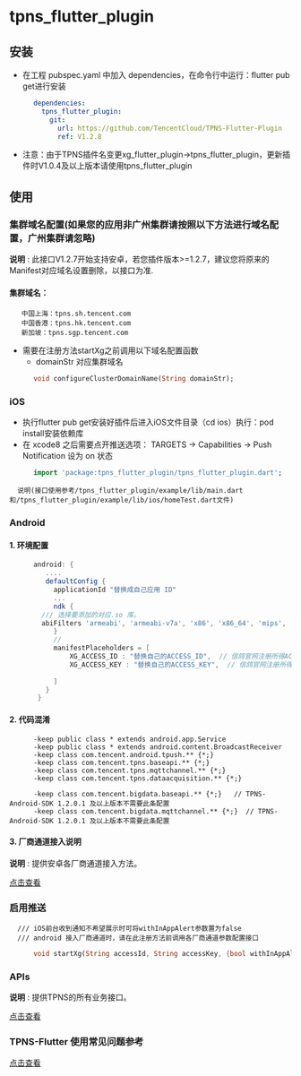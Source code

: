 # tpns_flutter_plugin

## 安装
- 在工程 pubspec.yaml 中加入 dependencies，在命令行中运行：flutter pub get进行安装
```yaml
      dependencies:
        tpns_flutter_plugin:
          git:
            url: https://github.com/TencentCloud/TPNS-Flutter-Plugin
            ref: V1.2.8
```

- 注意：由于TPNS插件名变更xg_flutter_plugin->tpns_flutter_plugin，更新插件时V1.0.4及以上版本请使用tpns_flutter_plugin


## 使用

### 集群域名配置(如果您的应用非广州集群请按照以下方法进行域名配置，广州集群请忽略)
**说明** : 此接口V1.2.7开始支持安卓，若您插件版本>=1.2.7，建议您将原来的Manifest对应域名设置删除，以接口为准.
#### 集群域名：
       中国上海：tpns.sh.tencent.com
       中国香港：tpns.hk.tencent.com
       新加坡：tpns.sgp.tencent.com
- 需要在注册方法startXg之前调用以下域名配置函数
  - domainStr 对应集群域名
```dart
      void configureClusterDomainName(String domainStr);
```

###  iOS

- 执行flutter pub get安装好插件后进入iOS文件目录（cd ios）执行：pod install安装依赖库
- 在 xcode8 之后需要点开推送选项： TARGETS -> Capabilities -> Push Notification 设为 on 状态

```dart
      import 'package:tpns_flutter_plugin/tpns_flutter_plugin.dart';
```

      说明(接口使用参考/tpns_flutter_plugin/example/lib/main.dart和/tpns_flutter_plugin/example/lib/ios/homeTest.dart文件)




###   Android
#### 1. 环境配置
```groovy
      android: {
         ....
         defaultConfig {
           applicationId "替换成自己应用 ID"
           ...
           ndk {
        /// 选择要添加的对应.so 库。
        abiFilters 'armeabi', 'armeabi-v7a', 'x86', 'x86_64', 'mips', 'mips64', 'arm64-v8a',
           }
           //
           manifestPlaceholders = [
               XG_ACCESS_ID : "替换自己的ACCESS_ID",  // 信鸽官网注册所得ACCESS_ID
               XG_ACCESS_KEY : "替换自己的ACCESS_KEY",  // 信鸽官网注册所得ACCESS_KEY
    
           ]
         }
       }
```

 

#### 2. 代码混淆
```
      -keep public class * extends android.app.Service
      -keep public class * extends android.content.BroadcastReceiver
      -keep class com.tencent.android.tpush.** {*;}
      -keep class com.tencent.tpns.baseapi.** {*;} 
      -keep class com.tencent.tpns.mqttchannel.** {*;}
      -keep class com.tencent.tpns.dataacquisition.** {*;}
    
      -keep class com.tencent.bigdata.baseapi.** {*;}   // TPNS-Android-SDK 1.2.0.1 及以上版本不需要此条配置
      -keep class com.tencent.bigdata.mqttchannel.** {*;}  // TPNS-Android-SDK 1.2.0.1 及以上版本不需要此条配置
```

#### 3. 厂商通道接入说明

**说明** : 提供安卓各厂商通道接入方法。

[点击查看](./documents/vendor.md)



### 启用推送
      /// iOS前台收到通知不希望展示时可将withInAppAlert参数置为false
      /// android 接入厂商通道时，请在此注册方法前调用各厂商通道参数配置接口
```dart
      void startXg(String accessId, String accessKey, {bool withInAppAlert = true});
```

### APIs

**说明** : 提供TPNS的所有业务接口。

[点击查看](./documents/APIs.md)


### TPNS-Flutter 使用常见问题参考
[点击查看](https://cloud.tencent.com/document/product/548/48803)
